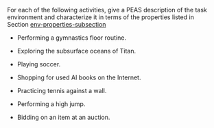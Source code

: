 

For each of the following activities, give a PEAS
description of the task environment and characterize it in terms of the
properties listed in Section <a class="sectionRef" id="sectionref" title="" href="#">env-properties-subsection</a><br>

-   Performing a gymnastics floor routine.<br>

-   Exploring the subsurface oceans of Titan.<br>

-   Playing soccer.<br>

-   Shopping for used AI books on the Internet.<br>

-   Practicing tennis against a wall.<br>

-   Performing a high jump.<br>

-   Bidding on an item at an auction.<br>
